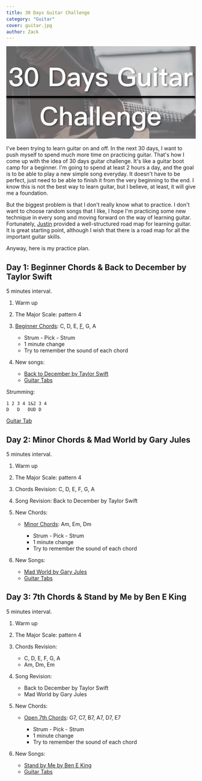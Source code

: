 ```yaml
---
title: 30 Days Guitar Challenge
category: "Guitar"
cover: guitar.jpg
author: Zack
---
```


![30 Days Guitar Challenge](guitar.jpg)

I've been trying to learn guitar on and off. In the next 30 days, I want to push myself to spend much more time on practicing guitar. That's how I come up with the idea of 30 days guitar challenge. It's like a guitar boot camp for a beginner. I'm going to spend at least 2 hours a day, and the goal is to be able to play a new simple song everyday. It doesn't have to be perfect, just need to be able to finish it from the very beginning to the end. I know this is not the best way to learn guitar, but I believe, at least, it will give me a foundation.

But the biggest problem is that I don't really know what to practice. I don't want to choose random songs that I like, I hope I'm practicing some new technique in every song and moving forward on the way of learning guitar. Fortunately, [Justin](https://www.justinguitar.com/site-map-and-lesson-structure) provided a well-structured road map for learning guitar. It is great starting point, although I wish that there is a road map for all the important guitar skills.

Anyway, here is my practice plan.

## Day 1: Beginner Chords & Back to December by Taylor Swift

5 minutes interval.

1. Warm up

2. The Major Scale: pattern 4

3. [Beginner Chords](https://www.justinguitar.com/guitar-lessons/the-8-essential-beginner-chords-ch-110): C, D, E, [F](https://www.justinguitar.com/guitar-lessons/the-f-chord-ch-310), G, A

    * Strum - Pick - Strum
    * 1 minute change
    * Try to remember the sound of each chord

4. New songs: 
    * [Back to December by Taylor Swift](https://www.justinguitar.com/songs/taylor-swift-back-to-december-chords-tabs-guitar-lesson-bs-406)
    * [Guitar Tabs](https://tabs.ultimate-guitar.com/tab/taylor_swift/back_to_december_chords_995361)

Strumming:
```
1 2 3 4 1&2 3 4
D   D   DUD D
```

[Guitar Tab](https://tabs.ultimate-guitar.com/tab/taylor_swift/back_to_december_chords_995361)


## Day 2: Minor Chords & Mad World by Gary Jules

5 minutes interval.

1. Warm up

2. The Major Scale: pattern 4

3. Chords Revision: C, D, E, F, G, A

4. Song Revision: Back to December by Taylor Swift

5. New Chords:
    * [Minor Chords](https://www.justinguitar.com/guitar-lessons/the-8-essential-beginner-chords-ch-110): Am, Em, Dm

        * Strum - Pick - Strum
        * 1 minute change
        * Try to remember the sound of each chord

6. New Songs: 
    * [Mad World by Gary Jules](https://tabs.ultimate-guitar.com/tab/gary_jules/mad_world_chords_97039)
    * [Guitar Tabs](https://tabs.ultimate-guitar.com/tab/gary_jules/mad_world_chords_97039)

## Day 3: 7th Chords & Stand by Me by Ben E King

5 minutes interval.

1. Warm up

2. The Major Scale: pattern 4

3. Chords Revision: 
    * C, D, E, F, G, A
    * Am, Dm, Em

4. Song Revision: 
    * Back to December by Taylor Swift
    * Mad World by Gary Jules

5. New Chords:
    * [Open 7th Chords](https://www.justinguitar.com/guitar-lessons/open-7th-chords-ch-210): G7, C7, B7, A7, D7, E7

        * Strum - Pick - Strum
        * 1 minute change
        * Try to remember the sound of each chord

6. New Songs: 
    * [Stand by Me by Ben E King](https://www.justinguitar.com/songs/ben-e-king-stand-by-me-chords-tabs-guitar-lesson-bs-323)
    * [Guitar Tabs](https://tabs.ultimate-guitar.com/tab/ben_e_king/stand_by_me_chords_1724608)
